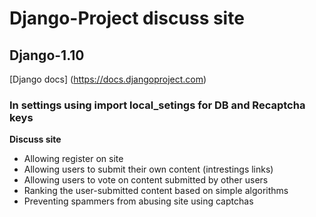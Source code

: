 # Django-Project discuss site
## Django-1.10
[Django docs] (https://docs.djangoproject.com)
### In settings using import local_setings for DB and Recaptcha keys

**Discuss site**
* Allowing register on site
* Allowing users to submit their own content (intrestings links)
* Allowing users to vote on content submitted by other users
* Ranking the user-submitted content based on simple algorithms
* Preventing spammers from abusing site using captchas
